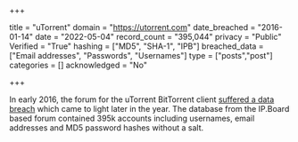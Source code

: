 +++

title = "uTorrent"
domain = "https://utorrent.com"
date_breached = "2016-01-14"
date = "2022-05-04"
record_count = "395,044"
privacy = "Public"
Verified = "True"
hashing = ["MD5", "SHA-1", "IPB"]
breached_data = ["Email addresses", "Passwords", "Usernames"]
type = ["posts","post"]
categories = []
acknowledged = "No"


+++


In early 2016, the forum for the uTorrent BitTorrent client <a href="https://torrentfreak.com/utorrent-forums-hacked-passwords-compromised-160608/" target="_blank" rel="noopener">suffered a data breach</a> which came to light later in the year. The database from the IP.Board based forum contained 395k accounts including usernames, email addresses and MD5 password hashes without a salt.

